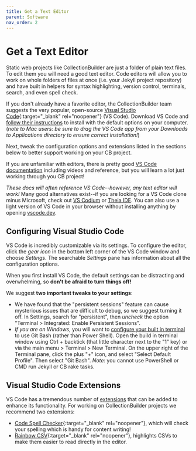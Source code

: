 ```yaml
---
title: Get a Text Editor
parent: Software
nav_order: 2
---
```


# Get a Text Editor

Static web projects like CollectionBuilder are just a folder of plain text files.
To edit them you will need a good text editor.
Code editors will allow you to work on whole folders of files at once (i.e. your Jekyll project repository) and have built in helpers for syntax highlighting, version control, terminals, search, and even spell check.

If you don't already have a favorite editor, the CollectionBuilder team suggests the very popular, open-source [Visual Studio Code](https://code.visualstudio.com/){:target="_blank" rel="noopener"} (VS Code).
Download VS Code and [follow their instructions](https://code.visualstudio.com/docs/setup/setup-overview) to install with the default options on your computer.
(*note to Mac users: be sure to drag the VS Code app from your Downloads to Applications directory to ensure correct installation!*)

Next, tweak the configuration options and extensions listed in the sections below to better support working on your CB project.

If you are unfamiliar with editors, there is pretty good [VS Code documentation](https://code.visualstudio.com/docs) including videos and reference, but you will learn a lot just working through you CB project!

*These docs will often reference VS Code--however, any text editor will work!*
Many good alternatives exist--if you are looking for a VS Code clone minus Microsoft, check out [VS Codium](https://vscodium.com/) or [Theia IDE](https://theia-ide.org/#theiaide).
You can also use a light version of VS Code in your browser without installing anything by opening [vscode.dev](https://vscode.dev/).

## Configuring Visual Studio Code

VS Code is incredibly customizable via its settings. 
To configure the editor, click the *gear icon* in the bottom left corner of the VS Code window and choose *Settings*.
The searchable *Settings* pane has information about all the configuration options.

When you first install VS Code, the default settings can be distracting and overwhelming, so **don't be afraid to turn things off!**

We suggest **two important tweaks to your settings**:

- We have found that the "persistent sessions" feature can cause mysterious issues that are difficult to debug, so we suggest turning it off. In Settings, search for "persistent", then *uncheck* the option "Terminal > Integrated: Enable Persistent Sessions".
- *If you are on Windows*, you will want to [configure your built in terminal](https://code.visualstudio.com/docs/terminal/profiles) to use Git Bash (rather than Power Shell). Open the build in terminal window using Ctrl + backtick (that little character next to the "1" key) or via the main menu > Terminal > New Terminal. On the upper right of the Terminal pane, click the plus "+" icon, and select "Select Default Profile". Then select "Git Bash". *Note:* you cannot use PowerShell or CMD run Jekyll or CB rake tasks.

## Visual Studio Code Extensions 

VS Code has a tremendous number of [extensions](https://marketplace.visualstudio.com/VSCode) that can be added to enhance its functionality. 
For working on CollectionBuilder projects we recommend two extensions:

- [Code Spell Checker](https://marketplace.visualstudio.com/items?itemName=streetsidesoftware.code-spell-checker){:target="_blank" rel="noopener"}, which will check your spelling which is handy for content writing!
- [Rainbow CSV](https://marketplace.visualstudio.com/items?itemName=mechatroner.rainbow-csv){:target="_blank" rel="noopener"}, highlights CSVs to make them easier to read directly in the editor.
